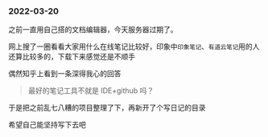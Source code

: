 ### 2022-03-20

之前一直用自己搭的文档编辑器，今天服务器过期了。

网上搜了一圈看看大家用什么在线笔记比较好，印象中`印象笔记`、`有道云笔记`用的人还算比较多的，下载下来感觉还是不顺手

偶然知乎上看到一条深得我心的回答

> 最好的笔记工具不就是 IDE+github 吗？

于是把之前乱七八糟的项目整理了下，再新开了个写日记的目录

希望自己能坚持写下去吧
